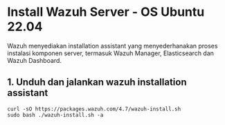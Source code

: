 # Install Wazuh Server - OS Ubuntu 22.04

Wazuh menyediakan installation assistant yang menyederhanakan proses instalasi komponen server, termasuk Wazuh Manager, Elasticsearch dan Wazuh Dashboard.

## 1. Unduh dan jalankan wazuh installation assistant
```
curl -sO https://packages.wazuh.com/4.7/wazuh-install.sh
sudo bash ./wazuh-install.sh -a
```



